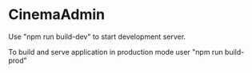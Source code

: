 # CinemaAdmin

Use "npm run build-dev" to start development server.

To build and serve application in production mode user "npm run build-prod" 
